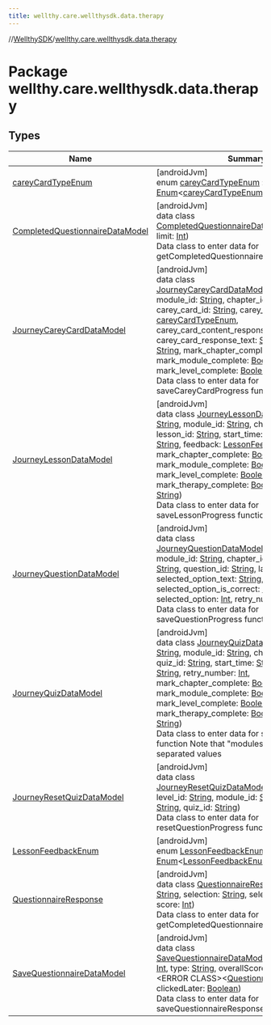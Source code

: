 ```yaml
---
title: wellthy.care.wellthysdk.data.therapy
---
```

//[WellthySDK](../../index.html)/[wellthy.care.wellthysdk.data.therapy](index.html)



# Package wellthy.care.wellthysdk.data.therapy



## Types


| Name | Summary |
|---|---|
| [careyCardTypeEnum](carey-card-type-enum/index.html) | [androidJvm]<br>enum [careyCardTypeEnum](carey-card-type-enum/index.html) : [Enum](https://kotlinlang.org/api/latest/jvm/stdlib/kotlin/-enum/index.html)&lt;[careyCardTypeEnum](carey-card-type-enum/index.html)&gt; |
| [CompletedQuestionnaireDataModel](-completed-questionnaire-data-model/index.html) | [androidJvm]<br>data class [CompletedQuestionnaireDataModel](-completed-questionnaire-data-model/index.html)(page: [Int](https://kotlinlang.org/api/latest/jvm/stdlib/kotlin/-int/index.html), limit: [Int](https://kotlinlang.org/api/latest/jvm/stdlib/kotlin/-int/index.html))<br>Data class to enter data for getCompletedQuestionnaires |
| [JourneyCareyCardDataModel](-journey-carey-card-data-model/index.html) | [androidJvm]<br>data class [JourneyCareyCardDataModel](-journey-carey-card-data-model/index.html)(level_id: [String](https://kotlinlang.org/api/latest/jvm/stdlib/kotlin/-string/index.html), module_id: [String](https://kotlinlang.org/api/latest/jvm/stdlib/kotlin/-string/index.html), chapter_id: [String](https://kotlinlang.org/api/latest/jvm/stdlib/kotlin/-string/index.html), carey_card_id: [String](https://kotlinlang.org/api/latest/jvm/stdlib/kotlin/-string/index.html), carey_card_type: [careyCardTypeEnum](carey-card-type-enum/index.html), carey_card_content_response_key: [String](https://kotlinlang.org/api/latest/jvm/stdlib/kotlin/-string/index.html), carey_card_response_text: [String](https://kotlinlang.org/api/latest/jvm/stdlib/kotlin/-string/index.html), end_time: [String](https://kotlinlang.org/api/latest/jvm/stdlib/kotlin/-string/index.html), mark_chapter_complete: [Boolean](https://kotlinlang.org/api/latest/jvm/stdlib/kotlin/-boolean/index.html), mark_module_complete: [Boolean](https://kotlinlang.org/api/latest/jvm/stdlib/kotlin/-boolean/index.html), mark_level_complete: [Boolean](https://kotlinlang.org/api/latest/jvm/stdlib/kotlin/-boolean/index.html))<br>Data class to enter data for saveCareyCardProgress function |
| [JourneyLessonDataModel](-journey-lesson-data-model/index.html) | [androidJvm]<br>data class [JourneyLessonDataModel](-journey-lesson-data-model/index.html)(level_id: [String](https://kotlinlang.org/api/latest/jvm/stdlib/kotlin/-string/index.html), module_id: [String](https://kotlinlang.org/api/latest/jvm/stdlib/kotlin/-string/index.html), chapter_id: [String](https://kotlinlang.org/api/latest/jvm/stdlib/kotlin/-string/index.html), lesson_id: [String](https://kotlinlang.org/api/latest/jvm/stdlib/kotlin/-string/index.html), start_time: [String](https://kotlinlang.org/api/latest/jvm/stdlib/kotlin/-string/index.html), end_time: [String](https://kotlinlang.org/api/latest/jvm/stdlib/kotlin/-string/index.html), feedback: [LessonFeedbackEnum](-lesson-feedback-enum/index.html), mark_chapter_complete: [Boolean](https://kotlinlang.org/api/latest/jvm/stdlib/kotlin/-boolean/index.html), mark_module_complete: [Boolean](https://kotlinlang.org/api/latest/jvm/stdlib/kotlin/-boolean/index.html), mark_level_complete: [Boolean](https://kotlinlang.org/api/latest/jvm/stdlib/kotlin/-boolean/index.html), mark_therapy_complete: [Boolean](https://kotlinlang.org/api/latest/jvm/stdlib/kotlin/-boolean/index.html), modules: [String](https://kotlinlang.org/api/latest/jvm/stdlib/kotlin/-string/index.html))<br>Data class to enter data for saveLessonProgress function |
| [JourneyQuestionDataModel](-journey-question-data-model/index.html) | [androidJvm]<br>data class [JourneyQuestionDataModel](-journey-question-data-model/index.html)(level_id: [String](https://kotlinlang.org/api/latest/jvm/stdlib/kotlin/-string/index.html), module_id: [String](https://kotlinlang.org/api/latest/jvm/stdlib/kotlin/-string/index.html), chapter_id: [String](https://kotlinlang.org/api/latest/jvm/stdlib/kotlin/-string/index.html), quiz_id: [String](https://kotlinlang.org/api/latest/jvm/stdlib/kotlin/-string/index.html), question_id: [String](https://kotlinlang.org/api/latest/jvm/stdlib/kotlin/-string/index.html), language_id: [String](https://kotlinlang.org/api/latest/jvm/stdlib/kotlin/-string/index.html), selected_option_text: [String](https://kotlinlang.org/api/latest/jvm/stdlib/kotlin/-string/index.html), selected_option_is_correct: [Boolean](https://kotlinlang.org/api/latest/jvm/stdlib/kotlin/-boolean/index.html), selected_option: [Int](https://kotlinlang.org/api/latest/jvm/stdlib/kotlin/-int/index.html), retry_number: [Int](https://kotlinlang.org/api/latest/jvm/stdlib/kotlin/-int/index.html))<br>Data class to enter data for saveQuestionProgress function |
| [JourneyQuizDataModel](-journey-quiz-data-model/index.html) | [androidJvm]<br>data class [JourneyQuizDataModel](-journey-quiz-data-model/index.html)(level_id: [String](https://kotlinlang.org/api/latest/jvm/stdlib/kotlin/-string/index.html), module_id: [String](https://kotlinlang.org/api/latest/jvm/stdlib/kotlin/-string/index.html), chapter_id: [String](https://kotlinlang.org/api/latest/jvm/stdlib/kotlin/-string/index.html), quiz_id: [String](https://kotlinlang.org/api/latest/jvm/stdlib/kotlin/-string/index.html), start_time: [String](https://kotlinlang.org/api/latest/jvm/stdlib/kotlin/-string/index.html), end_time: [String](https://kotlinlang.org/api/latest/jvm/stdlib/kotlin/-string/index.html), retry_number: [Int](https://kotlinlang.org/api/latest/jvm/stdlib/kotlin/-int/index.html), mark_chapter_complete: [Boolean](https://kotlinlang.org/api/latest/jvm/stdlib/kotlin/-boolean/index.html), mark_module_complete: [Boolean](https://kotlinlang.org/api/latest/jvm/stdlib/kotlin/-boolean/index.html), mark_level_complete: [Boolean](https://kotlinlang.org/api/latest/jvm/stdlib/kotlin/-boolean/index.html), mark_therapy_complete: [Boolean](https://kotlinlang.org/api/latest/jvm/stdlib/kotlin/-boolean/index.html), modules: [String](https://kotlinlang.org/api/latest/jvm/stdlib/kotlin/-string/index.html))<br>Data class to enter data for saveQuizProgress function Note that "modules" will have comma separated values |
| [JourneyResetQuizDataModel](-journey-reset-quiz-data-model/index.html) | [androidJvm]<br>data class [JourneyResetQuizDataModel](-journey-reset-quiz-data-model/index.html)(set_number: [Int](https://kotlinlang.org/api/latest/jvm/stdlib/kotlin/-int/index.html), level_id: [String](https://kotlinlang.org/api/latest/jvm/stdlib/kotlin/-string/index.html), module_id: [String](https://kotlinlang.org/api/latest/jvm/stdlib/kotlin/-string/index.html), chapter_id: [String](https://kotlinlang.org/api/latest/jvm/stdlib/kotlin/-string/index.html), quiz_id: [String](https://kotlinlang.org/api/latest/jvm/stdlib/kotlin/-string/index.html))<br>Data class to enter data for resetQuestionProgress function |
| [LessonFeedbackEnum](-lesson-feedback-enum/index.html) | [androidJvm]<br>enum [LessonFeedbackEnum](-lesson-feedback-enum/index.html) : [Enum](https://kotlinlang.org/api/latest/jvm/stdlib/kotlin/-enum/index.html)&lt;[LessonFeedbackEnum](-lesson-feedback-enum/index.html)&gt; |
| [QuestionnaireResponse](-questionnaire-response/index.html) | [androidJvm]<br>data class [QuestionnaireResponse](-questionnaire-response/index.html)(question: [String](https://kotlinlang.org/api/latest/jvm/stdlib/kotlin/-string/index.html), selection: [String](https://kotlinlang.org/api/latest/jvm/stdlib/kotlin/-string/index.html), selectionKey: [Int](https://kotlinlang.org/api/latest/jvm/stdlib/kotlin/-int/index.html), score: [Int](https://kotlinlang.org/api/latest/jvm/stdlib/kotlin/-int/index.html))<br>Data class to enter data for getCompletedQuestionnaires |
| [SaveQuestionnaireDataModel](-save-questionnaire-data-model/index.html) | [androidJvm]<br>data class [SaveQuestionnaireDataModel](-save-questionnaire-data-model/index.html)(questionnaire_id: [Int](https://kotlinlang.org/api/latest/jvm/stdlib/kotlin/-int/index.html), type: [String](https://kotlinlang.org/api/latest/jvm/stdlib/kotlin/-string/index.html), overallScore: [Int](https://kotlinlang.org/api/latest/jvm/stdlib/kotlin/-int/index.html), response: &lt;ERROR CLASS&gt;&lt;[QuestionnaireResponse](-questionnaire-response/index.html)&gt;, clickedLater: [Boolean](https://kotlinlang.org/api/latest/jvm/stdlib/kotlin/-boolean/index.html))<br>Data class to enter data for saveQuestionnaireResponse function |

